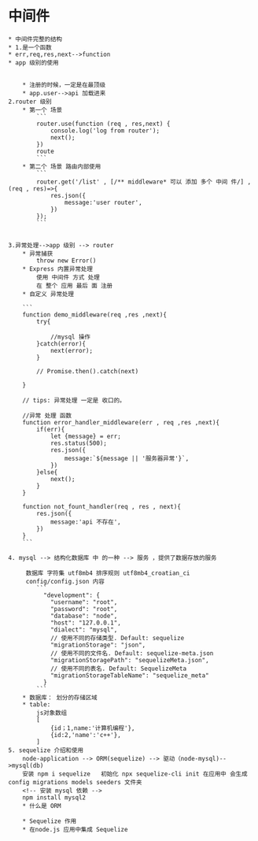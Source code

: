 # 中间件 
	* 中间件完整的结构
 	* 1.是一个函数
	* err,req,res,next-->function
	* app 级别的使用


		* 注册的时候，一定是在最顶级
		* app.user-->api 加载进来
	2.router 级别
		* 第一个 场景 
			```
			router.use(function (req , res,next) {
				console.log('log from router');
				next();
			})
			route
			```
		* 第二个 场景 路由内部使用  
			```
			router.get('/list' , [/** middleware* 可以 添加 多个 中间 件/] ,(req , res)=>{
				res.json({
					message:'user router',
				})
			});
			```


	3.异常处理-->app 级别 --> router
		* 异常捕获 
			throw new Error()
		* Express 内置异常处理
			使用 中间件 方式 处理 
			在 整个 应用 最后 面 注册 
		* 自定义 异常处理

		```
		function demo_middleware(req ,res ,next){
			try{

				//mysql 操作
			}catch(error){
				next(error);
			}

			// Promise.then().catch(next)

		}

		// tips: 异常处理 一定是 收口的。

		//异常 处理 函数
		function error_handler_middleware(err , req ,res ,next){
			if(err){
				let {message} = err;
				res.status(500); 
				res.json({
					message:`${message || '服务器异常'}`,
				})
			}else{
				next();
			}
		}

		function not_fount_handler(req , res , next){
			res.json({
				message:'api 不存在',
			})
		}
		```

	4. mysql --> 结构化数据库 中 的一种 --> 服务 ，提供了数据存放的服务

		 数据库 字符集 utf8mb4 排序规则 utf8mb4_croatian_ci
		 config/config.json 内容
		 	```
		 	  "development": {
			    "username": "root",
			    "password": "root",
			    "database": "node",
			    "host": "127.0.0.1",
			    "dialect": "mysql",
			    // 使用不同的存储类型. Default: sequelize
			    "migrationStorage": "json",
			    // 使用不同的文件名. Default: sequelize-meta.json
			    "migrationStoragePath": "sequelizeMeta.json",
			    // 使用不同的表名. Default: SequelizeMeta
			    "migrationStorageTableName": "sequelize_meta"
			  }
		 	```
		* 数据库： 划分的存储区域
		* table:
			js对象数组
			[
				{id；1,name:'计算机编程'},
				{id:2,'name':'c++'},
			]
	5. sequelize 介绍和使用 
		node-application --> ORM(sequelize) --> 驱动（node-mysql)-->mysql(db)
		安装 npm i sequelize   初始化 npx sequelize-cli init 在应用中 会生成 config migrations models seeders 文件夹
		<!-- 安装 mysql 依赖 -->
		npm install mysql2 
		* 什么是 ORM
			
		* Sequelize 作用
		* 在node.js 应用中集成 Sequelize